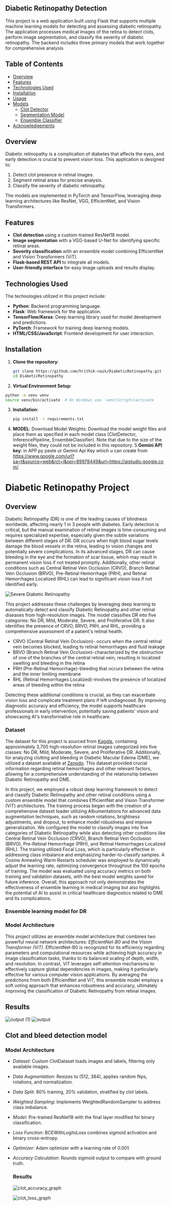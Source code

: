 ## Diabetic Retinopathy Detection

This project is a web application built using Flask that supports multiple machine learning models for detecting and assessing diabetic retinopathy. The application processes medical images of the retina to detect clots, perform image segmentation, and classify the severity of diabetic retinopathy. The backend includes three primary models that work together for comprehensive analysis.

## Table of Contents
- [Overview](#overview)
- [Features](#features)
- [Technologies Used](#technologies-used)
- [Installation](#installation)
- [Usage](#usage)
- [Models](#models)
  - [Clot Detector](#clot-detector)
  - [Segmentation Model](#segmentation-model)
  - [Ensemble Classifier](#ensemble-classifier)
- [Acknowledgements](#acknowledgements)

## Overview
Diabetic retinopathy is a complication of diabetes that affects the eyes, and early detection is crucial to prevent vision loss. This application is designed to:
1. Detect clot presence in retinal images.
2. Segment retinal areas for precise analysis.
3. Classify the severity of diabetic retinopathy.

The models are implemented in PyTorch and TensorFlow, leveraging deep learning architectures like ResNet, VGG, EfficientNet, and Vision Transformers.

## Features
- **Clot detection** using a custom-trained ResNet18 model.
- **Image segmentation** with a VGG-based U-Net for identifying specific retinal areas.
- **Severity classification** with an ensemble model combining EfficientNet and Vision Transformers (ViT).
- **Flask-based REST API** to integrate all models.
- **User-friendly interface** for easy image uploads and results display.

## Technologies Used
The technologies utilized in this project include:
- **Python**: Backend programming language.
- **Flask**: Web framework for the application.
- **TensorFlow/Keras**: Deep learning library used for model development and predictions.
- **PyTorch**: Framework for training deep learning models.
- **HTML/CSS/JavaScript**: Frontend development for user interaction.

## Installation

1. **Clone the repository**:
   ```bash
   git clone https://github.com/hrithik-naik/DiabeticRetinopathy.git
   cd DiabeticRetinopathy
2. **Virtual Environment Setup**:
  ```bash
  python -m venv venv
  source venv/bin/activate  # On Windows use `venv\Scripts\activate
  ```
3. **Installation**:
   ```bash
   pip install -r requirements.txt
   ```
4. **MODEL**:
Download Model Weights: Download the model weight files and place them as specified in each model class (ClotDetector, InferencePipeline, EnsembleClassifier). Note that due to the size of the weight files, they could not be included in this repository.
5.**Gemini API key**:
   in APP.py paste ur Gemini Api Key which u can create from https://www.google.com/url?sa=t&source=web&rct=j&opi=89978449&url=https://aistudio.google.com/
# Diabetic Retinopathy Project

## Overview

Diabetic Retinopathy (DR) is one of the leading causes of blindness worldwide, affecting nearly 1 in 3 people with diabetes. Early detection is critical, but the manual examination of retinal images is time-consuming and requires specialized expertise, especially given the subtle variations between different stages of DR. DR occurs when high blood sugar levels damage the blood vessels in the retina, leading to vision changes and potentially severe complications. In its advanced stages, DR can cause bleeding in the eye and the formation of scar tissue, which may result in permanent vision loss if not treated promptly. Additionally, other retinal conditions such as Central Retinal Vein Occlusion (CRVO), Branch Retinal Vein Occlusion (BRVO), Pre-Retinal Hemorrhage (PRH), and Retinal Hemorrhages Localized (RHL) can lead to significant vision loss if not identified early.

![Severe Diabetic Retinopathy](https://github.com/user-attachments/assets/d2f17a4d-1eb3-4411-a64f-b00d8c561b16)


This project addresses these challenges by leveraging deep learning to automatically detect and classify Diabetic Retinopathy and other retinal diseases from high-resolution images. The model classifies DR into five categories: No DR, Mild, Moderate, Severe, and Proliferative DR. It also identifies the presence of CRVO, BRVO, PRH, and RHL, providing a comprehensive assessment of a patient's retinal health.

- CRVO (Central Retinal Vein Occlusion)- occurs when the central retinal vein becomes blocked, leading to retinal hemorrhages and fluid leakage
- BRVO (Branch Retinal Vein Occlusion)-characterized by the obstruction of one of the branches of the central retinal vein, resulting in localized swelling and bleeding in the retina
- PRH (Pre-Retinal Hemorrhage)-bleeding that occurs between the retina and the inner limiting membrane
- RHL (Retinal Hemorrhages Localized)-involves the presence of localized areas of bleeding within the retina

Detecting these additional conditions is crucial, as they can exacerbate vision loss and complicate treatment plans if left undiagnosed. By improving diagnostic accuracy and efficiency, the model supports healthcare professionals in early intervention, potentially saving patients' vision and showcasing AI's transformative role in healthcare.

### Dataset
The dataset for this project is sourced from [Kaggle](https://www.kaggle.com/datasets/sovitrath/diabetic-retinopathy-224x224-2019-data), containing approximately 3,700 high-resolution retinal images categorized into five classes: No DR, Mild, Moderate, Severe, and Proliferative DR. Additionally, for analyzing clotting and bleeding in Diabetic Macular Edema (DME), we utilized a dataset available at [Zenodo](https://zenodo.org/records/7505822). This dataset provided crucial information regarding retinal hemorrhages and other relevant factors, allowing for a comprehensive understanding of the relationship between Diabetic Retinopathy and DME.

In this project, we employed a robust deep learning framework to detect and classify Diabetic Retinopathy and other retinal conditions using a custom ensemble model that combines EfficientNet and Vision Transformer (ViT) architectures. The training process began with the creation of a comprehensive dataset loader utilizing Albumentations for advanced data augmentation techniques, such as random rotations, brightness adjustments, and dropout, to enhance model robustness and improve generalization. We configured the model to classify images into five categories of Diabetic Retinopathy while also detecting other conditions like Central Retinal Vein Occlusion (CRVO), Branch Retinal Vein Occlusion (BRVO), Pre-Retinal Hemorrhage (PRH), and Retinal Hemorrhages Localized (RHL). The training utilized Focal Loss, which is particularly effective in addressing class imbalance and emphasizing harder-to-classify samples. A Cosine Annealing Warm Restarts scheduler was employed to dynamically adjust the learning rate, optimizing convergence throughout the 100 epochs of training. The model was evaluated using accuracy metrics on both training and validation datasets, with the best model weights saved for future inference. Overall, this approach not only demonstrates the effectiveness of ensemble learning in medical imaging but also highlights the potential of AI to assist in critical healthcare diagnostics related to DME and its complications.

### Ensemble learning model for DR

### Model Architecture
This project utilizes an ensemble model architecture that combines two powerful neural network architectures: *EfficientNet-B0* and the *Vision Transformer (ViT)*. EfficientNet-B0 is recognized for its efficiency regarding parameters and computational resources while achieving high accuracy in image classification tasks, thanks to its balanced scaling of depth, width, and resolution. In contrast, ViT leverages self-attention mechanisms to effectively capture global dependencies in images, making it particularly effective for various computer vision applications. By averaging the predictions from both EfficientNet and ViT, this ensemble model employs a soft voting approach that enhances robustness and accuracy, ultimately improving the classification of Diabetic Retinopathy from retinal images.

## Results
![output (1)](https://github.com/user-attachments/assets/4d58e008-7b10-4070-ba54-9dc5d3579af2)
![output](https://github.com/user-attachments/assets/cd70e467-bc33-457b-956c-1ded6809c710)
## Clot and bleed detection model
### Model Architecture

- *Dataset*: Custom ClotDataset loads images and labels, filtering only available images.
- *Data Augmentation*: Resizes to (512, 384), applies random flips, rotations, and normalization.
- *Data Split*: 80% training, 20% validation, stratified by clot labels.
- *Weighted Sampling*: Implements WeightedRandomSampler to address class imbalance.
- *Model*: Pre-trained ResNet18 with the final layer modified for binary classification.
- *Loss Function*: BCEWithLogitsLoss combines sigmoid activation and binary cross-entropy.
- *Optimizer*: Adam optimizer with a learning rate of 0.001.
- *Accuracy Calculation*: Rounds sigmoid output to compare with ground truth.

  ### Results
    
  ![clot_accuracy_graph](https://github.com/user-attachments/assets/17f6e7f5-478b-4d54-a55a-54f8b78c086f)
  
  ![clot_loss_graph](https://github.com/user-attachments/assets/7cb4f5bc-e267-463f-8bc6-9d915f47632b)










